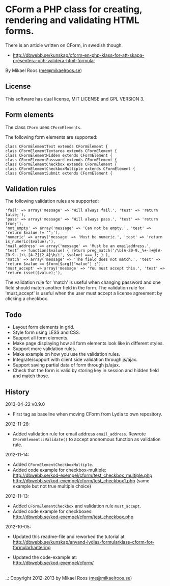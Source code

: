 CForm a PHP class for creating, rendering and validating HTML forms.
==================================

There is an article written on CForm, in swedish though. 
* http://dbwebb.se/kunskap/cform-en-php-klass-for-att-skapa-presentera-och-validera-html-formular


By Mikael Roos (me@mikaelroos.se)


License
----------------------------------

This software has dual license, MIT LICENSE and GPL VERSION 3.



Form elements
----------------------------------

The class `CForm` uses `CFormElements`.

The following form elements are supported:

    class CFormElementText extends CFormElement {
    class CFormElementTextarea extends CFormElement {
    class CFormElementHidden extends CFormElement {
    class CFormElementPassword extends CFormElement {
    class CFormElementCheckbox extends CFormElement {
    class CFormElementCheckboxMultiple extends CFormElement {
    class CFormElementSubmit extends CFormElement {



Validation rules
----------------------------------

The following validation rules are supported:

    'fail' => array('message' => 'Will always fail.', 'test' => 'return false;'),
    'pass' => array('message' => 'Will always pass.', 'test' => 'return true;'),
    'not_empty' => array('message' => 'Can not be empty.', 'test' => 'return $value != "";'),
    'numeric' => array('message' => 'Must be numeric.', 'test' => 'return is_numeric($value);'),
    'mail_address' => array('message' => 'Must be an emailaddress.', 'test' => function($value) { return preg_match('/\b[A-Z0-9._%+-]+@[A-Z0-9.-]+\.[A-Z]{2,4}\b/i', $value) === 1; } ),
    'match' => array('message' => 'The field does not match.', 'test' => 'return $value == $form[$arg]["value"] ;'),
    'must_accept' => array('message' => 'You must accept this.', 'test' => 'return isset($value);'),

The validation rule for 'match' is useful when changing password and one field should match another field in the form.
The validation rule for 'must_accept' is useful when the user must accept a license agreement by clicking a checkbox.



Todo
----------------------------------

* Layout form elements in grid.
* Style form using LESS and CSS.
* Support all form elements.
* Make page displaying how all form elements look like in different styles.
* Support more validation rules.
* Make example on how you use the validation rules.
* Integrate/support with client side validation through js/ajax.
* Support saving partial data of form through js/ajax.
* Check that the form is valid by storing key in session and hidden field and match those.


History
----------------------------------

2013-04-22 v0.9.0
* First tag as baseline when moving CForm from Lydia to own repository.

2012-11-26:
* Added validation rule for email address `email_address`. Rewrote `CFormElement::Validate()` to accept anonomous function as validation rule.

2012-11-14:
* Added `CFormElementCheckboxMultiple`.
* Added code example for checkbox-multiple:  
    http://dbwebb.se/kod-exempel/cform/test_checkbox_multiple.php
    http://dbwebb.se/kod-exempel/cform/test_checkbox1.php (same example but not true multiple choice)

2012-11-13:
* Added `CFormElementCheckbox` and validation rule `must_accept`.
* Added code example for checkboxes:  
    http://dbwebb.se/kod-exempel/cform/test_checkbox.php


2012-10-05: 
* Updated this readme-file and reworked the tutorial at  
  http://dbwebb.se/kunskap/anvand-lydias-formularklass-cform-for-formularhantering

* Updated the code-example at:  
  http://dbwebb.se/kod-exempel/cform/


 .   
..:  Copyright 2012-2013 by Mikael Roos (me@mikaelroos.se)
